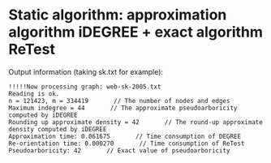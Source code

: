 # Static algorithm: approximation algorithm iDEGREE + exact algorithm ReTest

Output information (taking sk.txt for example):
```
!!!!!Now processing graph: web-sk-2005.txt
Reading is ok.
n = 121423, m = 334419       // The number of nodes and edges
Maximum indegree = 44       // The approximate pseudoarboricity computed by iDEGREE
Rounding up approximate density = 42       // The round-up approximate density computed by iDEGREE
Approximation time: 0.061675       // Time consumption of DEGREE
Re-orientation time: 0.000270       // Time consumption of ReTest
Pseudoarboricity: 42       // Exact value of pseudoarboricity
```
